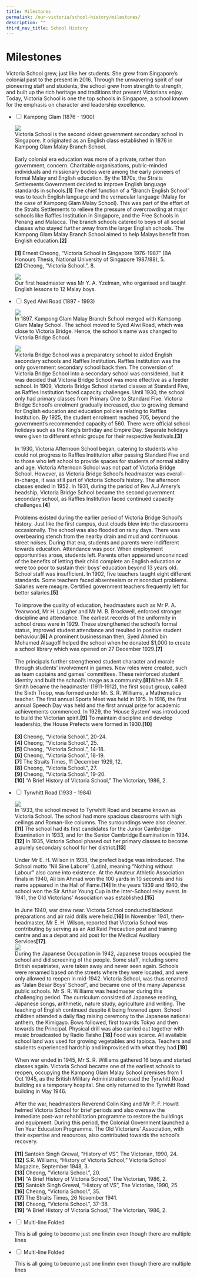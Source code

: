 ```yaml
---
title: Milestones
permalink: /our-victoria/school-history/milestones/
description: ""
third_nav_title: School History
---
```

# **Milestones**

Victoria School grew, just like her students. She grew from Singapore’s colonial past to the present in 2016. Through the unwavering spirit of our pioneering staff and students, the school grew from strength to strength, and built up the rich heritage and traditions that present Victorians enjoy. Today, Victoria School is one the top schools in Singapore, a school known for the emphasis on character and leadership excellence.

<ul class="jekyllcodex_accordion">
  <li>
    <input type="checkbox" id="accordion1">
    <label for="accordion1">Kampong Glam (1876 - 1900)</label>
    <div>
      <p><img src="/images/Kampong-Glam.jpg"><br>Victoria School is the second oldest government secondary school in Singapore. It originated as an English class established in 1876 in Kampong Glam Malay Branch School.<br><br>Early colonial era education was more of a private, rather than government, concern. Charitable organisations, public-minded individuals and missionary bodies were among the early pioneers of formal Malay and English education. By the 1870s, the Straits Settlements Government decided to improve English language standards in schools.<b>[1]</b> The chief function of a “Branch English School” was to teach English language and the vernacular language (Malay for the case of Kampong Glam Malay School). This was part of the effort of the Straits Settlements to relieve the pressure of overcrowding at major schools like Raffles Institution in Singapore, and the Free Schools in Penang and Malacca. The branch schools catered to boys of all social classes who stayed further away from the larger English schools. The Kampong Glam Malay Branch School aimed to help Malays benefit from English education.<b>[2]</b><br><br><b>[1]</b> Ernest Cheong, “Victoria School in Singapore 1976-1987” (BA Honours Thesis, National University of Singapore 1987/88), 5.<br><b>[2]</b> Cheong, “Victoria School.”, 8.</p>
			<p><img src="/images/Our-first-headmaster.jpg"><br>Our first headmaster was Mr Y. A. Yzelman, who organised and taught English lessons to 12 Malay boys.</p>
    </div>
	</li>  
  <li>
    <input type="checkbox" id="accordion2">
    <label for="accordion2">Syed Alwi Road (1897 - 1993)</label>
    <div>
      <p><img src="/images/Syed-Alwi-Road.jpg"><br>In 1897, Kampong Glam Malay Branch School merged with Kampong Glam Malay School. The school moved to Syed Alwi Road, which was close to Victoria Bridge. Hence, the school’s name was changed to Victoria Bridge School.</p>
			<p><img src="/images/Photos-01.jpg"><br>Victoria Bridge School was a preparatory school to aided English secondary schools and Raffles Institution. Raffles Institution was the only government secondary school back then. The conversion of Victoria Bridge School into a secondary school was considered, but it was decided that Victoria Bridge School was more effective as a feeder school. In 1909, Victoria Bridge School started classes at Standard Five, as Raffles Institution faced capacity challenges. Until 1930, the school only had primary classes from Primary One to Standard Five. Victoria Bridge School’s enrolment gradually increased, due to growing demand for English education and education policies relating to Raffles Institution. By 1925, the student enrolment reached 705, beyond the government’s recommended capacity of 560. There were official school holidays such as the King’s birthday and Empire Day. Separate holidays were given to different ethnic groups for their respective festivals.<b>[3]</b><br><br>In 1930, Victoria Afternoon School began, catering to students who could not progress to Raffles Institution after passing Standard Five and to those who left school to provide spaces for students of normal ability and age. Victoria Afternoon School was not part of Victoria Bridge School. However, as Victoria Bridge School’s headmaster was overall-in-charge, it was still part of Victoria School’s history. The afternoon classes ended in 1952. In 1931, during the period of Rev A.J Amery’s headship, Victoria Bridge School became the second government secondary school, as Raffles Institution faced continued capacity challenges.<b>[4]</b><br><br>Problems existed during the earlier period of Victoria Bridge School’s history. Just like the first campus, dust clouds blew into the classrooms occasionally. The school was also flooded on rainy days. There was overbearing stench from the nearby drain and mud and continuous street noises. During that era, students and parents were indifferent towards education. Attendance was poor. When employment opportunities arose, students left. Parents often appeared unconvinced of the benefits of letting their child complete an English education or were too poor to sustain their boys’ education beyond 13 years old. School staff was insufficient. In 1902, five teachers taught eight different standards. Some teachers faced absenteeism or misconduct problems. Salaries were meagre. Certified government teachers frequently left for better salaries.<b>[5]</b><br><br>To improve the quality of education, headmasters such as Mr P. A. Yearwood, Mr H. Laugher and Mr M. B. Brockwell, enforced stronger discipline and attendance. The earliest records of the uniformity in school dress were in 1929. These strengthened the school’s formal status, improved student attendance and resulted in positive student behaviour.<b>[6]</b> A prominent businessman then, Syed Ahmed bin Mohamed Alsagoff helped the school when he donated $1,000 to create a school library which was opened on 27 December 1929.<b>[7]</b><br><br>The principals further strengthened student character and morale through students’ involvement in games. New roles were created, such as team captains and games’ committees. These reinforced student identity and built the school’s image as a community.<b>[8]</b>When Mr. R.E. Smith became the headmaster (1911-1912), the first scout group, called the Sixth Troop, was formed under Mr. S. R. Williams, a Mathematics teacher. The first annual Sports Meet was held in 1915. In 1916, the first annual Speech Day was held and the first annual prize for academic achievements commenced. In 1929, the ‘House System’ was introduced to build the Victorian spirit.<b>[9]</b> To maintain discipline and develop leadership, the House Prefects were formed in 1930.<b>[10]</b><br><br><b>[3]</b> Cheong, “Victoria School.”, 20-24.<br><b>[4]</b> Cheong, “Victoria School.”, 25.<br><b>[5]</b> Cheong, “Victoria School.”, 14-18.<br><b>[6]</b> Cheong, “Victoria School.”, 18-19.<br><b>[7]</b> The Straits Times, 11 December 1929, 12.<br><b>[8]</b> Cheong, “Victoria School.”, 27.<br><b>[9]</b> Cheong, “Victoria School.”, 19-20.<br><b>[10]</b> “A Brief History of Victoria School,” The Victorian, 1986, 2.</p>
    </div>
  </li>
  <li>
    <input type="checkbox" id="accordion3">
    <label for="accordion3">Tyrwhitt Road (1933 - 1984)</label>
    <div>
      <p><img src="/images/Tyrwhitt-Road-1024x700.jpg"><br>In 1933, the school moved to Tyrwhitt Road and became known as Victoria School. The school had more spacious classrooms with high ceilings and Roman-like columns. The surroundings were also cleaner.<b>[11]</b> The school had its first candidates for the Junior Cambridge Examination in 1933, and for the Senior Cambridge Examination in 1934.<b>[12]</b> In 1935, Victoria School phased out her primary classes to become a purely secondary school for her district.<b>[13]</b><br><br>Under Mr E. H. Wilson in 1938, the prefect badge was introduced. The School motto “Nil Sine Labore” (Latin), meaning “Nothing without Labour” also came into existence. At the Amateur Athletic Association finals in 1940, Ali bin Ahmad won the 100 yards in 10 seconds and his name appeared in the Hall of Fame.<b>[14]</b> In the years 1939 and 1940, the school won the Sir Arthur Young Cup in the Inter-School relay event. In 1941, the Old Victorians’ Association was established.<b>[15]</b><br><br>In June 1940, war drew near. Victoria School conducted blackout preparations and air raid drills were held.<b>[16]</b> In November 1941, then-headmaster, Mr E. H. Wilson, reported that Victoria School was contributing by serving as an Aid Raid Precaution post and training centre and as a depot and aid post for the Medical Auxiliary Services<b>[17]</b>.<br><img src="/images/Tyrwhitt-Road-Photos.jpg"><br>During the Japanese Occupation in 1942, Japanese troops occupied the school and did screening of the people. Some staff, including some British expatriates, were taken away and never seen again. Schools were renamed based on the streets where they were located, and were only allowed to reopen in mid-1942. Victoria School, was thus renamed as “Jalan Besar Boys’ School”, and became one of the many Japanese public schools. Mr S. R. Williams was headmaster during this challenging period. The curriculum consisted of Japanese reading, Japanese songs, arithmetic, nature study, agriculture and writing. The teaching of English continued despite it being frowned upon. School children attended a daily flag raising ceremony to the Japanese national anthem, the Kimigayo. Bows followed, first towards Tokyo and then towards the Principal. Physical drill was also carried out together with music broadcasted by Radio Taisho.<b>[18]</b> Food was scarce. All available school land was used for growing vegetables and tapioca. Teachers and students experienced hardship and improvised with what they had.<b>[19]</b><br><br>When war ended in 1945, Mr S. R. Williams gathered 16 boys and started classes again. Victoria School became one of the earliest schools to reopen, occupying the Kampong Glam Malay School premises from 1 Oct 1945, as the British Military Administration used the Tyrwhitt Road building as a temporary hospital. She only returned to the Tyrwhitt Road building in May 1946.<br><br>After the war, headmasters Reverend Colin King and Mr P. F. Howitt helmed Victoria School for brief periods and also oversaw the immediate post-war rehabilitation programme to restore the buildings and equipment. During this period, the Colonial Government launched a Ten Year Education Programme. The Old Victorians’ Association, with their expertise and resources, also contributed towards the school’s recovery.<br><br><b>[11]</b> Santokh Singh Grewal, “History of VS”, The Victorian, 1990, 24.<br><b>[12]</b> S.R. Williams, “History of Victoria School,” Victoria School Magazine, September 1948, 3.<br><b>[13]</b> Cheong, “Victoria School.”, 20.<br><b>[14]</b> “A Brief History of Victoria School,” The Victorian, 1986, 2.<br><b>[15]</b> Santokh Singh Grewal, “History of VS”, The Victorian, 1990, 25.<br><b>[16]</b> Cheong, “Victoria School.”, 35.<br><b>[17]</b> The Straits Times, 26 November 1941.<br><b>[18]</b> Cheong, “Victoria School.”, 37-38.<br><b>[19]</b> “A Brief History of Victoria School,” The Victorian, 1986, 2.
      </p>
    </div>
  </li>
	  <li>
    <input type="checkbox" id="accordion4">
    <label for="accordion4">Multi-line Folded</label>
    <div>
      <p>
        This is all going
        to become just one line\n even though there are multiple lines
      </p>
    </div>
  </li>
	  <li>
    <input type="checkbox" id="accordion5">
    <label for="accordion5">Multi-line Folded</label>
    <div>
      <p>
        This is all going
        to become just one line\n even though there are multiple lines
      </p>
    </div>
  </li>
	</ul>